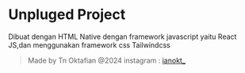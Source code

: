 # Unpluged Project

Dibuat dengan HTML Native dengan framework javascript yaitu React JS,dan menggunakan framework css Tailwindcss

> Made by Tn Oktafian @2024 instagram : [ianokt\_](https://instagram.com/ianokt_)